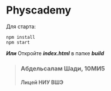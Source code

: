 # Physcademy
Для старта:
```
npm install
npm start
```
***Или***
Откройте ***index.html*** в папке ***build***
> ### Абдельсалам Шади, 10МИ5
> #### Лицей НИУ ВШЭ
